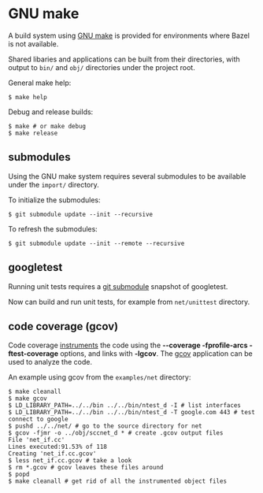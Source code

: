 # GNU make

A build system using [GNU make](https://www.gnu.org/software/make/) is provided for
environments where Bazel is not available.

Shared libaries and applications can be built from their directories, with output to `bin/` and
`obj/` directories under the project root.

General make help:
```
$ make help
```

Debug and release builds:
```
$ make # or make debug
$ make release
```

## submodules

Using the GNU make system requires several submodules to be available under the `import/`
directory.

To initialize the submodules:
```
$ git submodule update --init --recursive
```

To refresh the submodules:
```
$ git submodule update --init --remote --recursive
```

## googletest

Running unit tests requires a [git submodule](https://git-scm.com/book/en/v2/Git-Tools-Submodules)
snapshot of googletest.

Now can build and run unit tests, for example from ``net/unittest`` directory.

## code coverage (gcov)

Code coverage
[instruments](https://gcc.gnu.org/onlinedocs/gcc/Instrumentation-Options.html) the code using the
**--coverage -fprofile-arcs -ftest-coverage** options, and links with **-lgcov**.
The [gcov](https://gcc.gnu.org/onlinedocs/gcc/Invoking-Gcov.html#Invoking-Gcov) application can
be used to analyze the code.

An example using gcov from the ``examples/net`` directory:
```
$ make cleanall
$ make gcov
$ LD_LIBRARY_PATH=../../bin ../../bin/ntest_d -I # list interfaces
$ LD_LIBRARY_PATH=../../bin ../../bin/ntest_d -T google.com 443 # test connect to google
$ pushd ../../net/ # go to the source directory for net
$ gcov -fjmr -o ../obj/sccnet_d * # create .gcov output files
File 'net_if.cc'
Lines executed:91.53% of 118
Creating 'net_if.cc.gcov'
$ less net_if.cc.gcov # take a look
$ rm *.gcov # gcov leaves these files around
$ popd
$ make cleanall # get rid of all the instrumented object files
```
